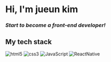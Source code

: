 <h1>Hi, I'm jueun kim</h1>
<p>
  <em>
    <h3>
      Start to become a front-end developer!
    </h3>
  </em>
</p>

<h2>My tech stack</h2>


![html5](https://img.shields.io/badge/-html5-%23E34F26?style=for-the-badge&logo=html5&logoColor=white)
![css3](https://img.shields.io/badge/-css3-%231572B6?style=for-the-badge&logo=css3&logoColor=white)
![JavaScript](https://img.shields.io/badge/-JavaScript-%23F7DF1E?style=for-the-badge&logo=javascript&logoColor=black)
![ReactNative](https://img.shields.io/badge/-reactnative-black?style=for-the-badge&logo=react)



